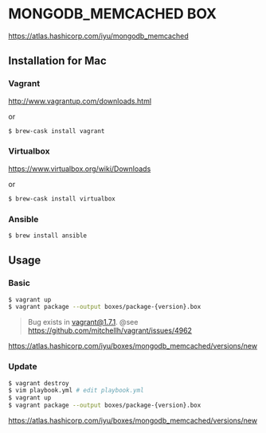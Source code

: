 MONGODB_MEMCACHED BOX
====
https://atlas.hashicorp.com/iyu/mongodb_memcached

## Installation for Mac

### Vagrant
http://www.vagrantup.com/downloads.html

or

```sh
$ brew-cask install vagrant
```

### Virtualbox
https://www.virtualbox.org/wiki/Downloads

or

```sh
$ brew-cask install virtualbox
```

### Ansible
```sh
$ brew install ansible
```

## Usage

### Basic
```sh
$ vagrant up
$ vagrant package --output boxes/package-{version}.box
```
> Bug exists in vagrant@1.7.1. @see https://github.com/mitchellh/vagrant/issues/4962

https://atlas.hashicorp.com/iyu/boxes/mongodb_memcached/versions/new

### Update
```sh
$ vagrant destroy
$ vim playbook.yml # edit playbook.yml
$ vagrant up
$ vagrant package --output boxes/package-{version}.box
```
https://atlas.hashicorp.com/iyu/boxes/mongodb_memcached/versions/new
